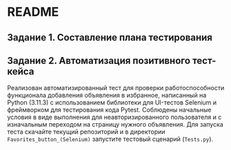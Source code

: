 # README

## Задание 1. Составление плана тестирования



## Задание 2. Автоматизация позитивного тест-кейса

Реализован автоматизированный тест для проверки работоспособности функционала добавления объявления в избранное, написанный на Python (3.11.3) с использованием библиотеки для UI-тестов Selenium и фреймворком для тестирования кода Pytest. Соблюдены начальные условия в виде выполнения для неавторизированного пользователя и с изначальным переходом 
на страницу нужного объявления. Для запуска теста скачайте текущий репозиторий и в директории `Favorites_button_(Selenium)` запустите тестовый сценарий (`Tests.py`).